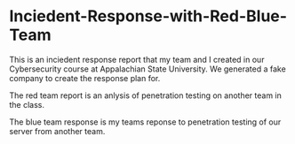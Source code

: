 # Inciedent-Response-with-Red-Blue-Team

This is an inciedent response report that my team and I created in our Cybersecurity course at Appalachian State University. We generated a fake company to create the response plan for.

The red team report is an anlysis of penetration testing on another team in the class. 

The blue team response is my teams reponse to penetration testing of our server from another team. 
